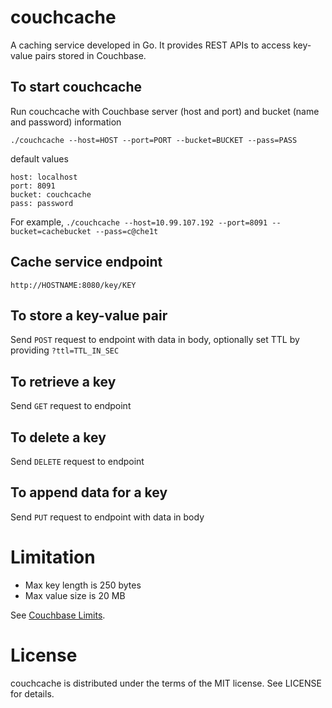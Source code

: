 couchcache
=

A caching service developed in Go. It provides REST APIs to access key-value pairs stored in Couchbase.

To start couchcache
-
Run couchcache with Couchbase server (host and port) and bucket (name and password) information

`./couchcache --host=HOST --port=PORT --bucket=BUCKET --pass=PASS`

default values
```
host: localhost
port: 8091
bucket: couchcache
pass: password
```
For example, `./couchcache --host=10.99.107.192 --port=8091 --bucket=cachebucket --pass=c@che1t`

Cache service endpoint
-
`http://HOSTNAME:8080/key/KEY`

To store a key-value pair
-
Send `POST` request to endpoint with data in body, optionally set TTL by providing `?ttl=TTL_IN_SEC`

To retrieve a key
-
Send `GET` request to endpoint

To delete a key
-
Send `DELETE` request to endpoint

To append data for a key
-
Send `PUT` request to endpoint with data in body

Limitation
=
* Max key length is 250 bytes
* Max value size is 20 MB

See [Couchbase Limits](http://docs.couchbase.com/admin/admin/Misc/limits.html).

License
=
couchcache is distributed under the terms of the MIT license. See LICENSE for details.
